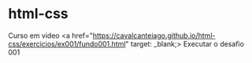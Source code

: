 # html-css
 Curso em video
<a href="https://cavalcanteiago.github.io/html-css/exercicios/ex001/fundo001.html" target: _blank;> Executar o desafio 001

